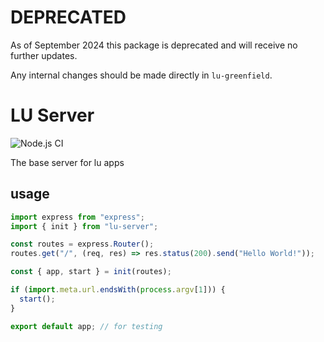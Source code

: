 # DEPRECATED

As of September 2024 this package is deprecated and will receive no further updates.

Any internal changes should be made directly in `lu-greenfield`.

# LU Server

![Node.js CI](https://github.com/BonnierNews/lu-server/actions/workflows/nodejs.yml/badge.svg)

The base server for lu apps

## usage

```js
import express from "express";
import { init } from "lu-server";

const routes = express.Router();
routes.get("/", (req, res) => res.status(200).send("Hello World!"));

const { app, start } = init(routes);

if (import.meta.url.endsWith(process.argv[1])) {
  start();
}

export default app; // for testing
```
